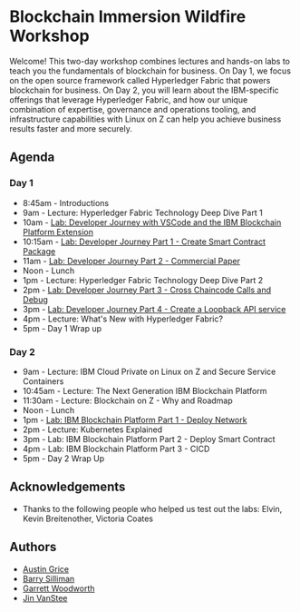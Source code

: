 # Blockchain Immersion Wildfire Workshop
Welcome! This two-day workshop combines lectures and hands-on labs to teach you the fundamentals of blockchain for business. On Day 1, we focus on the open source framework called Hyperledger Fabric that powers blockchain for business. On Day 2, you will learn about the IBM-specific offerings that leverage Hyperledger Fabric, and how our unique combination of expertise, governance and operations tooling, and infrastructure capabilities with Linux on Z can help you achieve business results faster and more securely.

## Agenda

### Day 1
* 8:45am -  Introductions
* 9am -     Lecture: Hyperledger Fabric Technology Deep Dive Part 1
* 10am -    [Lab: Developer Journey with VSCode and the IBM Blockchain Platform Extension](vscode-home.md)
* 10:15am - [Lab: Developer Journey Part 1 - Create Smart Contract Package](vscode-part1.md)
* 11am  -   [Lab: Developer Journey Part 2 - Commercial Paper](vscode-part2.md)
* Noon -    Lunch
* 1pm -     Lecture: Hyperledger Fabric Technology Deep Dive Part 2
* 2pm -     [Lab: Developer Journey Part 3 - Cross Chaincode Calls and Debug](xchaincode.md)
* 3pm -     [Lab: Developer Journey Part 4 - Create a Loopback API service](loopback.md)
* 4pm -     Lecture: What's New with Hyperledger Fabric?
* 5pm -     Day 1 Wrap up

### Day 2
* 9am - Lecture: IBM Cloud Private on Linux on Z and Secure Service Containers
* 10:45am - Lecture: The Next Generation IBM Blockchain Platform
* 11:30am - Lecture: Blockchain on Z - Why and Roadmap
* Noon - Lunch
* 1pm - [Lab: IBM Blockchain Platform Part 1 - Deploy Network](ibpconsole.md)
* 2pm - Lecture: Kubernetes Explained
* 3pm - Lab: IBM Blockchain Platform Part 2 - Deploy Smart Contract
* 4pm - Lab: IBM Blockchain Platform Part 3 - CICD
* 5pm - Day 2 Wrap Up

## Acknowledgements

* Thanks to the following people who helped us test out the labs: Elvin, Kevin Breitenother, Victoria Coates

## Authors
* [Austin Grice](mailto:austin.grice@ibm.com)
* [Barry Silliman](mailto:silliman@us.ibm.com)
* [Garrett Woodworth](mailto:garrett.lee.woodworth@ibm.com)
* [Jin VanStee](mailto:jinxiong@us.ibm.com)
